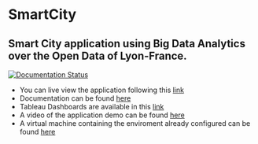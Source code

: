 # SmartCity

## Smart City application using Big Data Analytics over the Open Data of Lyon-France.

[![Documentation Status](https://readthedocs.org/projects/smartcity/badge/?version=latest)](http://smartcity.readthedocs.io/en/latest/?badge=latest)


- You can live view the application following this [link](http://www.mr3m.me/smart)
- Documentation can be found [here](http://smartcity.readthedocs.io)
- Tableau Dashboards are available in this [link](https://public.tableau.com/profile/saul.garcia/)
- A video of the application demo can be found [here](https://youtu.be/pjmnTizn2vQ)
- A virtual machine containing the enviroment already configured can be found [here](https://drive.google.com/open?id=0B0E_OntLtUbZckFreHNKOG9ac2s)
